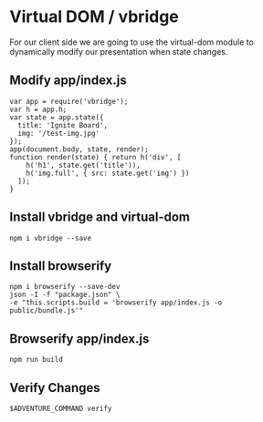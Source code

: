 # Virtual DOM / vbridge

For our client side we are going to use the virtual-dom module
to dynamically modify our presentation when state changes.

## Modify app/index.js

    var app = require('vbridge');
    var h = app.h;
    var state = app.state({
      title: 'Ignite Board',
      img: '/test-img.jpg'
    });
    app(document.body, state, render);
    function render(state) { return h('div', [
        h('h1', state.get('title')),
        h('img.full', { src: state.get('img') })
      ]); 
    }

## Install vbridge and virtual-dom

    npm i vbridge --save

## Install browserify

    npm i browserify --save-dev
    json -I -f "package.json" \
    -e "this.scripts.build = 'browserify app/index.js -o public/bundle.js'"

## Browserify app/index.js

    npm run build

## Verify Changes

    $ADVENTURE_COMMAND verify
